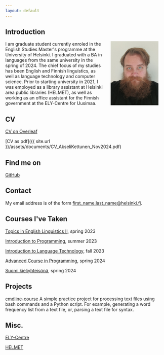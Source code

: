 ```yaml
---
layout: default
---
```


## Introduction

<img src="assets/images/profile_foto_ak.jpg" alt="Photo" hspace="20" width="30%" align="right"/> I am graduate student currently enroled in the English Studies Master's programme at the University of Helsinki. I graduated with a BA in languages from the same university in the spring of 2024. The chief focus of my studies has been English and Finnish linguistics, as well as language technology and computer science. Prior to starting university in 2021, I was employed as a library assistant at Helsinki area public libraries (HELMET), as well as working as an office assistant for the Finnish government at the ELY-Centre for Uusimaa.

## CV

[CV on Overleaf](https://www.overleaf.com/read/fxzkzygrqwfc#9584f4)

[CV as pdf]({{ site.url }}/assets/documents/CV_AkseliKettunen_Nov2024.pdf)
## Find me on

[GitHub](https://github.com/akskettu-hub)

## Contact

My email address is of the form first_name.last_name@helsinki.fi. 

## Courses I've Taken

[Topics in English Linguistics II](https://studies.helsinki.fi/kurssit/toteutus/hy-opt-cur-2425-5150cc22-5ddb-44a1-9aee-41964a23be31), spring 2023

[Introduction to Programming](https://studies.helsinki.fi/courses/course-unit/hy-CU-128548227-2021-08-01/BSCS1001), summer 2023

[Introduction to Language Technology](https://studies.helsinki.fi/courses/course-unit/otm-96b452f8-1f60-4696-8f0e-50559973b315?cpId=hy-lv-76), fall 2023

[Advanced Course in Programming](https://studies.helsinki.fi/kurssit/toteutus/hy-opt-cur-2425-132dfa02-5f09-4b93-adc1-ce39dfe40626), spring 2024

[Suomi kieliyhteisönä](https://studies.helsinki.fi/kurssit/toteutus/hy-opt-cur-2425-25b09d58-9038-44b0-b02d-c941efec19df), spring 2024

## Projects

[cmdline-course](https://github.com/akskettu-hub/cmdline-course) A simple practice project for processing text files using bash commands and a Python script. For example, generating a word frequency list from a text file, or, parsing a text file for syntax.

## Misc. 


[ELY-Centre](https://en.wikipedia.org/wiki/Centre_for_Economic_Development,_Transport_and_the_Environment) 

[HELMET](https://en.wikipedia.org/wiki/Helsinki_Metropolitan_Area_Libraries)
